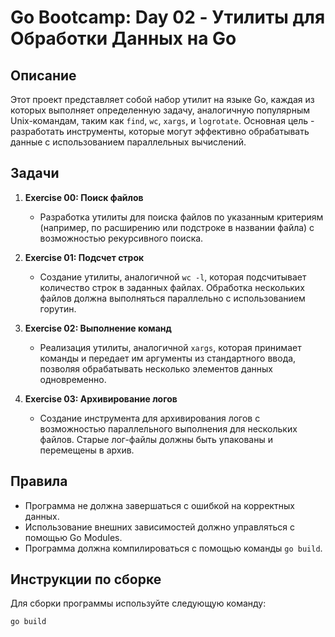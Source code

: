 # Go Bootcamp: Day 02 - Утилиты для Обработки Данных на Go

## Описание

Этот проект представляет собой набор утилит на языке Go, каждая из которых выполняет определенную задачу, аналогичную популярным Unix-командам, таким как `find`, `wc`, `xargs`, и `logrotate`. Основная цель - разработать инструменты, которые могут эффективно обрабатывать данные с использованием параллельных вычислений.

## Задачи

1. **Exercise 00: Поиск файлов**
   - Разработка утилиты для поиска файлов по указанным критериям (например, по расширению или подстроке в названии файла) с возможностью рекурсивного поиска.

2. **Exercise 01: Подсчет строк**
   - Создание утилиты, аналогичной `wc -l`, которая подсчитывает количество строк в заданных файлах. Обработка нескольких файлов должна выполняться параллельно с использованием горутин.

3. **Exercise 02: Выполнение команд**
   - Реализация утилиты, аналогичной `xargs`, которая принимает команды и передает им аргументы из стандартного ввода, позволяя обрабатывать несколько элементов данных одновременно.

4. **Exercise 03: Архивирование логов**
   - Создание инструмента для архивирования логов с возможностью параллельного выполнения для нескольких файлов. Старые лог-файлы должны быть упакованы и перемещены в архив.

## Правила

- Программа не должна завершаться с ошибкой на корректных данных.
- Использование внешних зависимостей должно управляться с помощью Go Modules.
- Программа должна компилироваться с помощью команды `go build`.

## Инструкции по сборке

Для сборки программы используйте следующую команду:

```bash
go build